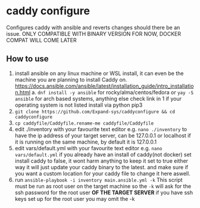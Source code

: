 # caddy configure
Configures caddy with ansible and reverts changes should there be an issue. 
ONLY COMPATIBLE WITH BINARY VERSION FOR NOW, DOCKER COMPAT WILL COME LATER

## How to use
1. install ansible on any linux machine or WSL install, it can even be the machine you are planning to install Caddy on. https://docs.ansible.com/ansible/latest/installation_guide/intro_installation.html
   a. `dnf install -y ansible` for rocky/alma/centos/fedora or `yay -S ansible` for arch based systems, anything else check link in 1 if your operating system is not listed install via python pip3
3. `git clone https://github.com/Expand-sys/caddyconfigure && cd caddyconfigure`
4. `cp caddyfile/Caddyfile.rename-me caddyfile/Caddyfile`
5. edit ./inventory with your favourite text editor e.g. `nano ./inventory` to have the ip address of your target server, can be 127.0.0.1 or localhost if it is running on the same machine, by default it is 127.0.0.1
6. edit vars/default.yml with your favourite text editor e.g. `nano vars/default.yml` if you already have an install of caddy(not docker) set install caddy to false, it wont harm anything to keep it set to true either way it will just update your caddy binary to the latest. and make sure if you want a custom location for your caddy file to change it here aswell.
7. run `ansible-playbook -i inventory main.ansible.yml -k` This script must be run as root user on the target machine so the `-k` will ask for the ssh password for the root user __OF THE TARGET SERVER__ if you have ssh keys set up for the root user you may omit the -k

